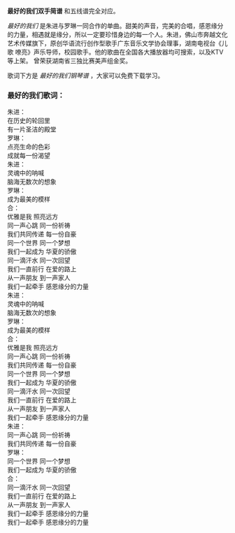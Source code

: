 

**最好的我们双手简谱** 和五线谱完全对应。

_最好的我们_
是朱进与罗琳一同合作的单曲。甜美的声音，完美的合唱，感恩缘分的力量，相遇就是缘分，所以一定要珍惜身边的每一个人。朱进，佛山市奔越文化艺术传媒旗下，原创华语流行创作型歌手广东音乐文学协会理事，湖南电视台《儿歌
嘹亮》声乐导师，校园歌手。他的歌曲在全国各大播放器均可搜索，以及KTV等上架。 曾荣获湖南省三独比赛美声组金奖。

歌词下方是 _最好的我们钢琴谱_ ，大家可以免费下载学习。

### 最好的我们歌词：

朱进：  
在历史的轮回里  
有一片圣洁的殿堂  
罗琳：  
点亮生命的色彩  
成就每一份渴望  
朱进：  
灵魂中的呐喊  
脑海无数次的想象  
罗琳：  
成为最美的模样  
合：  
优雅是我 照亮远方  
同一声心跳 同一份祈祷  
我们共同传递 每一份自豪  
同一个世界 同一个梦想  
我们一起成为 华夏的骄傲  
同一滴汗水 同一次回望  
我们一直前行 在爱的路上  
从一声朋友 到一声家人  
我们一起牵手 感恩缘分的力量  
朱进：  
灵魂中的呐喊  
脑海无数次的想象  
罗琳：  
成为最美的模样  
合：  
优雅是我 照亮远方  
同一声心跳 同一份祈祷  
我们共同传递 每一份自豪  
同一个世界 同一个梦想  
我们一起成为 华夏的骄傲  
同一滴汗水 同一次回望  
我们一直前行 在爱的路上  
从一声朋友 到一声家人  
我们一起牵手 感恩缘分的力量  
朱进：  
同一声心跳 同一份祈祷  
我们共同传递 每一份自豪  
罗琳：  
同一个世界 同一个梦想  
我们一起成为 华夏的骄傲  
合：  
同一滴汗水 同一次回望  
我们一直前行 在爱的路上  
从一声朋友 到一声家人  
我们一起牵手 感恩缘分的力量  
我们一起牵手 感恩缘分的力量

